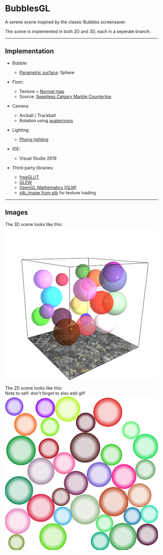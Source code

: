 # BubblesGL
A serene scene inspired by the classic Bubbles screensaver.

The scene is implemented in both 2D and 3D, each in a seperate branch.
***
## Implementation
- Bubble:
    - [Parametric surface](https://en.wikipedia.org/wiki/Parametric_surface): Sphere

- Floor:
    - Texture + [Normal map](https://en.wikipedia.org/wiki/Normal_mapping)
    - Source: [Seamless Calgary Marble Countertop](http://www.texturise.club/2013/08/seamless-calgary-marble-countertop-maps.html)

- Camera: 
    - Arcball / Trackball
    - Rotation using [quaternions](https://en.wikipedia.org/wiki/Quaternion)

- Lighting:
    - [Phong lighting](https://en.wikipedia.org/wiki/Phong_reflection_model)

- IDE:
    - Visual Studio 2019

- Third-party libraries:
    - [freeGLUT](http://freeglut.sourceforge.net/)
    - [GLEW](http://glew.sourceforge.net/)
    - [OpenGL Mathematics (GLM)](https://github.com/g-truc/glm)
    - [stb_image from stb](https://github.com/nothings/stb) for texture loading

***

## Images
The 3D scene looks like this:  
![A still image from my 3D Bubbles scene](media/Bubbles3D.png)

The 2D scene looks like this:  
Note to self: don't forget to also add gif!
![A still image from my 2D Bubbles scene](media/Bubbles2D.png)


